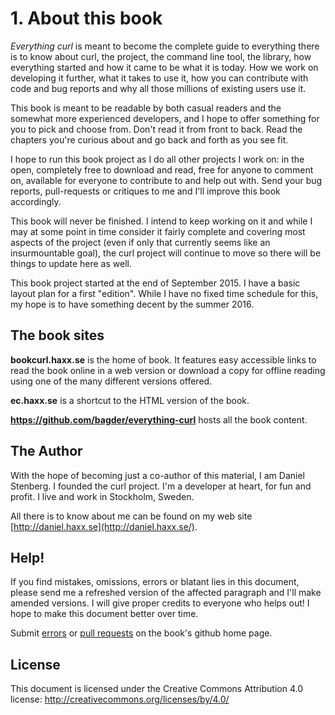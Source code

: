 # 1. About this book

_Everything curl_ is meant to become the complete guide to everything there is
to know about curl, the project, the command line tool, the library, how
everything started and how it came to be what it is today. How we work on
developing it further, what it takes to use it, how you can contribute with
code and bug reports and why all those millions of existing users use it.

This book is meant to be readable by both casual readers and the somewhat more
experienced developers, and I hope to offer something for you to pick and
choose from. Don't read it from front to back. Read the chapters you're
curious about and go back and forth as you see fit.

I hope to run this book project as I do all other projects I work on: in the
open, completely free to download and read, free for anyone to comment on,
available for everyone to contribute to and help out with. Send your bug
reports, pull-requests or critiques to me and I'll improve this book
accordingly.

This book will never be finished. I intend to keep working on it and while I
may at some point in time consider it fairly complete and covering most
aspects of the project (even if only that currently seems like an
insurmountable goal), the curl project will continue to move so there will be
things to update here as well.

This book project started at the end of September 2015. I have a basic layout
plan for a first "edition". While I have no fixed time schedule for this, my
hope is to have something decent by the summer 2016.

## The book sites

**bookcurl.haxx.se** is the home of book. It features easy accessible links to
read the book online in a web version or download a copy for offline reading using
one of the many different versions offered.

**ec.haxx.se** is a shortcut to the HTML version of the book.

**https://github.com/bagder/everything-curl** hosts all the book content.

## The Author

With the hope of becoming just a co-author of this material, I am Daniel
Stenberg. I founded the curl project. I'm a developer at heart, for fun and
profit. I live and work in Stockholm, Sweden.

All there is to know about me can be found on my web site
[http://daniel.haxx.se](http://daniel.haxx.se/).

## Help!

If you find mistakes, omissions, errors or blatant lies in this document,
please send me a refreshed version of the affected paragraph and I'll make
amended versions. I will give proper credits to everyone who helps out! I hope
to make this document better over time.

Submit [errors](https://github.com/bagder/everything-curl/issues) or [pull
requests](https://github.com/bagder/everything-curl/pulls) on the book's
github home page.

## License

This document is licensed under the Creative Commons Attribution 4.0 license: http://creativecommons.org/licenses/by/4.0/
